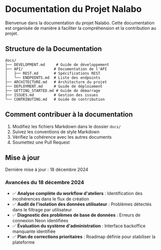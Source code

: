 # Documentation du Projet Nalabo

Bienvenue dans la documentation du projet Nalabo. Cette documentation est organisée de manière à faciliter la compréhension et la contribution au projet.

## Structure de la Documentation

```
docs/
├── DEVELOPMENT.md     # Guide de développement
├── API/              # Documentation de l'API
│   ├── REST.md       # Spécifications REST
│   └── ENDPOINTS.md  # Liste des endpoints
├── ARCHITECTURE.md   # Architecture du projet
├── DEPLOYMENT.md     # Guide de déploiement
├── GETTING_STARTED.md # Guide de démarrage
├── ISSUES.md         # Gestion des issues
└── CONTRIBUTING.md   # Guide de contribution
```

## Comment contribuer à la documentation

1. Modifiez les fichiers Markdown dans le dossier `docs/`
2. Suivez les conventions de style Markdown
3. Vérifiez la cohérence avec les autres documents
4. Soumettez une Pull Request

## Mise à jour

Dernière mise à jour : 18 décembre 2024

### Avancées du 18 décembre 2024

- ✅ **Analyse complète du workflow d'ateliers** : Identification des incohérences dans le flux de création
- ✅ **Audit de l'isolation des données utilisateur** : Problèmes détectés dans le filtrage par utilisateur
- ✅ **Diagnostic des problèmes de base de données** : Erreurs de connexion Neon identifiées
- ✅ **Évaluation du système d'administration** : Interface backoffice manquante identifiée
- ✅ **Plan de corrections prioritaires** : Roadmap définie pour stabiliser la plateforme
